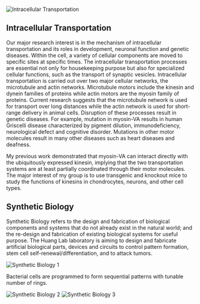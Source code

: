 ![Intracellular Transportation](/research/research_1.png)

## Intracellular Transportation

Our major research interest is in the mechanism of intracellular transportation and its roles in development, neuronal function and genetic diseases. Within the cell, a variety of cellular components are moved to specific sites at specific times. The intracellular transportation processes are essential not only for housekeeping purpose but also for specialized cellular functions, such as the transport of synaptic vesicles. Intracellular transportation is carried out over two major cellular networks, the microtubule and actin networks. Microtubule motors include the kinesin and dynein families of proteins while actin motors are the myosin family of proteins. Current research suggests that the microtubule network is used for transport over long distances while the actin network is used for short-range delivery in animal cells. Disruption of these processes result in genetic diseases. For example, mutation in myosin-VA results in human Griscelli disease characterized by pigment dilution, immunodeficiency, neurological defect and cognitive disorder. Mutations in other motor molecules result in many other diseases such as heart diseases and deafness.

My previous work demonstrated that myosin-VA can interact directly with the ubiquitously expressed kinesin, implying that the two transportation systems are at least partially coordinated through their motor molecules. The major interest of my group is to use transgenic and knockout mice to study the functions of kinesins in chondrocytes, neurons, and other cell types.

## Synthetic Biology

Synthetic Biology refers to the design and fabrication of biological components and systems that do not already exist in the natural world; and the re-design and fabrication of existing biological systems for useful purpose. The Huang Lab laboratory is aiming to design and fabricate artificial biological parts, devices and circuits to control pattern formation, stem cell self-renewal/differentiation, and to attack tumors.

![Synthetic Biology 1](/research/research_2.png)

Bacterial cells are programmed to form sequential patterns with tunable number of rings.

![Synthetic Biology 2](/research/research_3.png)
![Synthetic Biology 3](/research/research_4.png)
